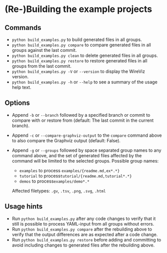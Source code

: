 # (Re-)Building the example projects

<!--
The following text is taken from #118
https://github.com/formatc1702/WireViz/pull/118

TODO: write a better explaination -->

## Commands

- `python build_examples.py` to build generated files in all groups.
- `python build_examples.py compare` to compare generated files in all groups against the last commit.
- `python build_examples.py clean` to delete generated files in all groups.
- `python build_examples.py restore` to restore generated files in all groups from the last commit.
- `python build_examples.py -V` or `--version` to display the WireViz version.
- `python build_examples.py -h` or `--help` to see a summary of the usage help text.


## Options

- Append `-b` or `--branch` followed by a specified branch or commit to compare with or restore from (default: The last commit in the current branch).
- Append `-c` or `--compare-graphviz-output` to the `compare` command above to also compare the Graphviz output (default: False).
- Append `-g` or `--groups` followed by space separated group names to any command above, and the set of generated files affected by the command will be limited to the selected groups.
Possible group names:
  - `examples` to process `examples/{readme.md,ex*.*}`
  - `tutorial` to process`tutorial/{readme.md,tutorial*.*}`
  - `demos` to process`examples/demo*.*`

  Affected filetypes: `.gv`, `.tsv`, `.png`, `.svg`, `.html`


## Usage hints

- Run `python build_examples.py` after any code changes to verify that it still is possible to process YAML-input from all groups without errors.
- Run `python build_examples.py compare` after the rebuilding above to verify that the output differences are as expected after a code change.
- Run `python build_examples.py restore` before adding and committing to avoid including changes to generated files after the rebuilding above.

